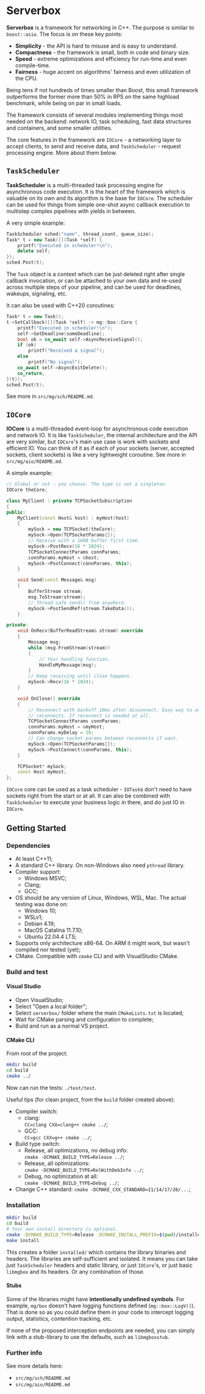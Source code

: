# Serverbox

**Serverbox** is a framework for networking in C++. The purpose is similar to `boost::asio`. The focus is on these key points:

- **Simplicity** - the API is hard to misuse and is easy to understand.
- **Compactness** - the framework is small, both in code and binary size.
- **Speed** - extreme optimizations and efficiency for run-time and even compile-time.
- **Fairness** - huge accent on algorithms' fairness and even utilization of the CPU.

Being tens if not hundreds of times smaller than Boost, this small framework outperforms the former more than 50% in RPS on the same highload benchmark, while being on par in small loads.

The framework consists of several modules implementing things most needed on the backend: network IO, task scheduling, fast data structures and containers, and some smaller utilities.

The core features in the framework are `IOCore`  - a networking layer to accept clients, to send and receive data, and `TaskScheduler` - request processing engine. More about them below.

## `TaskScheduler`

**TaskScheduler** is a multi-threaded task processing engine for asynchronous code execution. It is the heart of the framework which is valuable on its own and its algorithm is the base for `IOCore`. The scheduler can be used for things from simple one-shot async callback execution to multistep complex pipelines with yields in between.

A very simple example:
```C++
TaskScheduler sched("name", thread_count, queue_size);
Task* t = new Task([](Task *self) {
	printf("Executed in scheduler!\n");
	delete self;
});
sched.Post(t);
```
The `Task` object is a context which can be just deleted right after single callback invocation, or can be attached to your own data and re-used across multiple steps of your pipeline, and can be used for deadlines, wakeups, signaling, etc.

It can also be used with C++20 coroutines:
```C++
Task* t = new Task();
t->SetCallback([](Task *self) -> mg::box::Coro {
	printf("Executed in scheduler!\n");
	self->SetDeadline(someDeadline);
	bool ok = co_await self->AsyncReceiveSignal();
	if (ok)
		printf("Received a signal");
	else
		printf("No signal");
	co_await self->AsyncExitDelete();
	co_return;
}(t));
sched.Post(t);
```

See more in `src/mg/sch/README.md`.

## `IOCore`

**IOCore** is a multi-threaded event-loop for asynchronous code execution and network IO. It is like `TaskScheduler`, the internal architecture and the API are very similar, but `IOCore`'s main use case is work with sockets and efficient IO. You can think of it as if each of your sockets (server, accepted sockets, client sockets) is like a very lightweight coroutine. See more in `src/mg/aio/README.md`.

A simple example:
```C++
// Global or not - you choose. The type is not a singleton.
IOCore theCore;

class MyClient : private TCPSocketSubscription
{
public:
	MyClient(const Host& host) : myHost(host)
	{
		mySock = new TCPSocket(theCore);
		mySock->Open(TCPSocketParams{});
		// Receive with a 16KB buffer first time.
		mySock->PostRecv(16 * 1024);
		TCPSocketConnectParams connParams;
		connParams.myHost = &host;
		mySock->PostConnect(connParams, this);
	}

	void Send(const Message& msg)
	{
		BufferStream stream;
		msg.ToStream(stream);
		// Thread-safe send() from anywhere.
		mySock->PostSendRef(stream.TakeData());
	}

private:
	void OnRecv(BufferReadStream& stream) override
	{
		Message msg;
		while (msg.FromStream(stream))
		{
			// Your handling function.
			HandleMyMessage(msg);
		}
		// Keep receiving until close happens.
		mySock->Recv(16 * 1024);
	}

	void OnClose() override
	{
		// Reconnect with backoff 10ms after disconnect. Easy way to avoid too frequent
		// reconnects. If reconnect is needed at all.
		TCPSocketConnectParams connParams;
		connParams.myHost = &myHost;
		connParams.myDelay = 10;
		// Can change socket params between reconnects if want.
		mySock->Open(TCPSocketParams{});
		mySock->PostConnect(connParams, this);
	}

	TCPSocket* mySock;
	const Host myHost;
};
```
`IOCore` core can be used as a task scheduler - `IOTask`s don't need to have sockets right from the start or at all. It can also be combined with `TaskScheduler` to execute your business logic in there, and do just IO in `IOCore`.

## Getting Started

### Dependencies

* At least C++11;
* A standard C++ library. On non-Windows also need `pthread` library.
* Compiler support:
	- Windows MSVC;
	- Clang;
	- GCC;
* OS should be any version of Linux, Windows, WSL, Mac. The actual testing was done on:
	- Windows 10;
	- WSLv1;
	- Debian 4.19;
	- MacOS Catalina 11.7.10;
	- Ubuntu 22.04.4 LTS;
* Supports only architecture x86-64. On ARM it might work, but wasn't compiled nor tested (yet);
* CMake. Compatible with `cmake` CLI and with VisualStudio CMake.

### Build and test

#### Visual Studio
* Open VisualStudio;
* Select "Open a local folder";
* Select `serverbox/` folder where the main `CMakeLists.txt` is located;
* Wait for CMake parsing and configuration to complete;
* Build and run as a normal VS project.

#### CMake CLI
From root of the project:

```Bash
mkdir build
cd build
cmake ../
```
Now can run the tests: `./test/test`.

Useful tips (for clean project, from the `build` folder created above):
* Compiler switch:
	- clang:<br/>
	  `CC=clang CXX=clang++ cmake ../`;
	- GCC:<br/>
	  `CC=gcc CXX=g++ cmake ../`;
* Build type switch:
	- Release, all optimizations, no debug info:<br/>
	  `cmake -DCMAKE_BUILD_TYPE=Release ../`;
	- Release, all optimizations:<br/>
	  `cmake -DCMAKE_BUILD_TYPE=RelWithDebInfo ../`;
	- Debug, no optimization at all:<br/>
	  `cmake -DCMAKE_BUILD_TYPE=Debug ../`;
* Change C++ standard:
	`cmake -DCMAKE_CXX_STANDARD=11/14/17/20/...`;

### Installation

```Bash
mkdir build
cd build
# Your own install directory is optional.
cmake -DCMAKE_BUILD_TYPE=Release -DCMAKE_INSTALL_PREFIX=$(pwd)/installed ../
make install
```
This creates a folder `installed/` which contains the library binaries and headers. The libraries are self-sufficient and isolated. It means you can take just `TaskScheduler` headers and static library, or just `IOCore`'s, or just basic `libmgbox` and its headers. Or any combination of those.

#### Stubs

Some of the libraries might have **intentionally undefined symbols**. For example, `mg/box` doesn't have logging functions defined (`mg::box::LogV()`). That is done so as you could define them in your code to intercept logging output, statistics, contention tracking, etc.

If none of the proposed interception endpoints are needed, you can simply link with a stub-library to use the defaults, such as `libmgboxstub`.

### Further info

See more details here:

- `src/mg/sch/README.md`
- `src/mg/aio/README.md`

